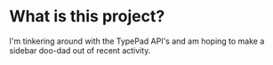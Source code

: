 # What is this project?

I'm tinkering around with the TypePad API's and am hoping to make a sidebar doo-dad out of recent activity.